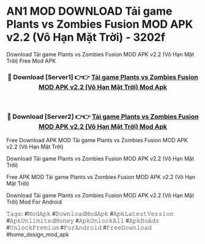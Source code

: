 # AN1 MOD DOWNLOAD Tải game Plants vs Zombies Fusion MOD APK v2.2 (Vô Hạn Mặt Trời) - 3202f
Download Tải game Plants vs Zombies Fusion MOD APK v2.2 (Vô Hạn Mặt Trời) Free Mod APK

<div align="center">
<h3>🔴 Download [Server1] 👉👉 <a href="https://apk-comot.site?title=Tải_game_Plants_vs_Zombies_Fusion_MOD_APK_v2.2_(Vô_Hạn_Mặt_Trời)">Tải game Plants vs Zombies Fusion MOD APK v2.2 (Vô Hạn Mặt Trời) Mod Apk</a></h3><br>

<h3>🔴 Download [Server2] 👉👉 <a href="https://apk-comot.site?title=Tải_game_Plants_vs_Zombies_Fusion_MOD_APK_v2.2_(Vô_Hạn_Mặt_Trời)">Tải game Plants vs Zombies Fusion MOD APK v2.2 (Vô Hạn Mặt Trời) Mod Apk</a></h3>
</div>


Free Download APK MOD Tải game Plants vs Zombies Fusion MOD APK v2.2 (Vô Hạn Mặt Trời)

Download Tải game Plants vs Zombies Fusion MOD APK v2.2 (Vô Hạn Mặt Trời) 

Free APK MOD Tải game Plants vs Zombies Fusion MOD APK v2.2 (Vô Hạn Mặt Trời) 

Download Tải game Plants vs Zombies Fusion MOD APK v2.2 (Vô Hạn Mặt Trời) Mod For Android

𝚃𝚊𝚐𝚜: #𝙼𝚘𝚍𝙰𝚙𝚔 #𝙳𝚘𝚠𝚗𝚕𝚘𝚊𝚍𝙼𝚘𝚍𝙰𝚙𝚔 #𝙰𝚙𝚔𝙻𝚊𝚝𝚎𝚜𝚝𝚅𝚎𝚛𝚜𝚒𝚘𝚗 #𝙰𝚙𝚔𝚄𝚗𝚕𝚒𝚖𝚒𝚝𝚎𝚍𝙼𝚘𝚗𝚎𝚢 #𝙰𝚙𝚔𝚄𝚗𝚕𝚘𝚌𝚔𝙰𝚕𝚕 #𝙰𝚙𝚔𝙽𝚘𝙰𝚍𝚜 #𝚄𝚗𝚕𝚘𝚌𝚔𝙿𝚛𝚎𝚖𝚒𝚞𝚖 #𝙵𝚘𝚛𝙰𝚗𝚍𝚛𝚘𝚒𝚍 #𝙵𝚛𝚎𝚎𝙳𝚘𝚠𝚗𝚕𝚘𝚊𝚍 #home_design_mod_apk